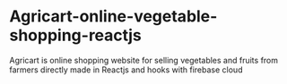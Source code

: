 # Agricart-online-vegetable-shopping-reactjs
Agricart is online shopping website for selling vegetables and fruits from farmers directly made in Reactjs and hooks with firebase cloud
